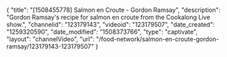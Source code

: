 {
    "title": "[1508455778] Salmon en Croute - Gordon Ramsay",
    "description": "Gordon Ramsay's recipe for salmon en croute from the Cookalong Live show.",
    "channelid": "123179143",
    "videoid": "123179507",
    "date_created": "1259320590",
    "date_modified": "1508373766",
    "type": "captivate",
    "layout": "channelVideo",
    "url": "\/food-network\/salmon-en-croute-gordon-ramsay\/123179143-123179507"
}